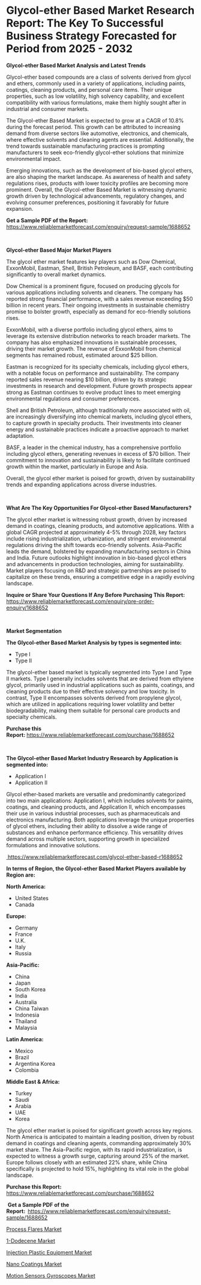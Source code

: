 <p><h1>Glycol-ether Based Market Research Report: The Key To Successful Business Strategy Forecasted for Period from 2025 - 2032</h1></p><p><strong>Glycol-ether Based Market Analysis and Latest Trends</strong></p>
<p><p>Glycol-ether based compounds are a class of solvents derived from glycol and ethers, commonly used in a variety of applications, including paints, coatings, cleaning products, and personal care items. Their unique properties, such as low volatility, high solvency capability, and excellent compatibility with various formulations, make them highly sought after in industrial and consumer markets.</p><p>The Glycol-ether Based Market is expected to grow at a CAGR of 10.8% during the forecast period. This growth can be attributed to increasing demand from diverse sectors like automotive, electronics, and chemicals, where effective solvents and cleaning agents are essential. Additionally, the trend towards sustainable manufacturing practices is prompting manufacturers to seek eco-friendly glycol-ether solutions that minimize environmental impact.</p><p>Emerging innovations, such as the development of bio-based glycol ethers, are also shaping the market landscape. As awareness of health and safety regulations rises, products with lower toxicity profiles are becoming more prominent. Overall, the Glycol-ether Based Market is witnessing dynamic growth driven by technological advancements, regulatory changes, and evolving consumer preferences, positioning it favorably for future expansion.</p></p>
<p><strong>Get a Sample PDF of the Report:&nbsp;</strong> <a href="https://www.reliablemarketforecast.com/enquiry/request-sample/1688652?utm_campaign=1903&utm_medium=2&utm_source=Github&utm_content=ia&utm_term=06012025&utm_id=glycol-ether-based">https://www.reliablemarketforecast.com/enquiry/request-sample/1688652</a></p>
<p>&nbsp;</p>
<p><strong>Glycol-ether Based Major Market Players</strong></p>
<p><p>The glycol ether market features key players such as Dow Chemical, ExxonMobil, Eastman, Shell, British Petroleum, and BASF, each contributing significantly to overall market dynamics. </p><p>Dow Chemical is a prominent figure, focused on producing glycols for various applications including solvents and cleaners. The company has reported strong financial performance, with a sales revenue exceeding $50 billion in recent years. Their ongoing investments in sustainable chemistry promise to bolster growth, especially as demand for eco-friendly solutions rises.</p><p>ExxonMobil, with a diverse portfolio including glycol ethers, aims to leverage its extensive distribution networks to reach broader markets. The company has also emphasized innovations in sustainable processes, driving their market growth. The revenue of ExxonMobil from chemical segments has remained robust, estimated around $25 billion.</p><p>Eastman is recognized for its specialty chemicals, including glycol ethers, with a notable focus on performance and sustainability. The company reported sales revenue nearing $10 billion, driven by its strategic investments in research and development. Future growth prospects appear strong as Eastman continues to evolve product lines to meet emerging environmental regulations and consumer preferences.</p><p>Shell and British Petroleum, although traditionally more associated with oil, are increasingly diversifying into chemical markets, including glycol ethers, to capture growth in specialty products. Their investments into cleaner energy and sustainable practices indicate a proactive approach to market adaptation.</p><p>BASF, a leader in the chemical industry, has a comprehensive portfolio including glycol ethers, generating revenues in excess of $70 billion. Their commitment to innovation and sustainability is likely to facilitate continued growth within the market, particularly in Europe and Asia.</p><p>Overall, the glycol ether market is poised for growth, driven by sustainability trends and expanding applications across diverse industries.</p></p>
<p>&nbsp;</p>
<p><strong>What Are The Key Opportunities For Glycol-ether Based Manufacturers?</strong></p>
<p><p>The glycol ether market is witnessing robust growth, driven by increased demand in coatings, cleaning products, and automotive applications. With a global CAGR projected at approximately 4-5% through 2028, key factors include rising industrialization, urbanization, and stringent environmental regulations driving the shift towards eco-friendly solvents. Asia-Pacific leads the demand, bolstered by expanding manufacturing sectors in China and India. Future outlooks highlight innovation in bio-based glycol ethers and advancements in production technologies, aiming for sustainability. Market players focusing on R&D and strategic partnerships are poised to capitalize on these trends, ensuring a competitive edge in a rapidly evolving landscape.</p></p>
<p><strong>Inquire or Share Your Questions If Any Before Purchasing This Report:</strong> <a href="https://www.reliablemarketforecast.com/enquiry/pre-order-enquiry/1688652?utm_campaign=1903&utm_medium=2&utm_source=Github&utm_content=ia&utm_term=06012025&utm_id=glycol-ether-based">https://www.reliablemarketforecast.com/enquiry/pre-order-enquiry/1688652</a></p>
<p>&nbsp;</p>
<p><strong>Market Segmentation</strong></p>
<p><strong>The Glycol-ether Based Market Analysis by types is segmented into:</strong></p>
<p><ul><li>Type I</li><li>Type II</li></ul></p>
<p><p>The glycol-ether based market is typically segmented into Type I and Type II markets. Type I generally includes solvents that are derived from ethylene glycol, primarily used in industrial applications such as paints, coatings, and cleaning products due to their effective solvency and low toxicity. In contrast, Type II encompasses solvents derived from propylene glycol, which are utilized in applications requiring lower volatility and better biodegradability, making them suitable for personal care products and specialty chemicals.</p></p>
<p><strong>Purchase this Report:&nbsp;</strong><a href="https://www.reliablemarketforecast.com/purchase/1688652?utm_campaign=1903&utm_medium=2&utm_source=Github&utm_content=ia&utm_term=06012025&utm_id=glycol-ether-based">https://www.reliablemarketforecast.com/purchase/1688652</a></p>
<p>&nbsp;</p>
<p><strong>The Glycol-ether Based Market Industry Research by Application is segmented into:</strong></p>
<p><ul><li>Application I</li><li>Application II</li></ul></p>
<p><p>Glycol ether-based markets are versatile and predominantly categorized into two main applications: Application I, which includes solvents for paints, coatings, and cleaning products, and Application II, which encompasses their use in various industrial processes, such as pharmaceuticals and electronics manufacturing. Both applications leverage the unique properties of glycol ethers, including their ability to dissolve a wide range of substances and enhance performance efficiency. This versatility drives demand across multiple sectors, supporting growth in specialized formulations and innovative solutions.</p></p>
<p><a href="https://www.reliablemarketforecast.com/glycol-ether-based-r1688652?utm_campaign=1903&utm_medium=2&utm_source=Github&utm_content=ia&utm_term=06012025&utm_id=glycol-ether-based">&nbsp;https://www.reliablemarketforecast.com/glycol-ether-based-r1688652</a></p>
<p><strong>In terms of Region, the Glycol-ether Based Market Players available by Region are:</strong></p>
<p>
    <p> <strong> North America: </strong>
        <ul>
            <li>United States</li>
            <li>Canada</li>
        </ul>
        </p> 
    <p> <strong> Europe: </strong>
        <ul>
            <li>Germany</li>
            <li>France</li>
            <li>U.K.</li>
            <li>Italy</li>
            <li>Russia</li>
        </ul>
        </p> 
    <p> <strong> Asia-Pacific: </strong>
        <ul>
            <li>China</li>
            <li>Japan</li>
            <li>South Korea</li>
            <li>India</li>
            <li>Australia</li>
            <li>China Taiwan</li>
            <li>Indonesia</li>
            <li>Thailand</li>
            <li>Malaysia</li>
        </ul>
        </p> 
    <p> <strong> Latin America: </strong>
        <ul>
            <li>Mexico</li>
            <li>Brazil</li>
            <li>Argentina Korea</li>
            <li>Colombia</li>
        </ul>
        </p> 
    <p> <strong> Middle East & Africa: </strong>
        <ul>
            <li>Turkey</li>
            <li>Saudi</li>
            <li>Arabia</li>
            <li>UAE</li>
            <li>Korea</li>
        </ul>
    </p>
    </p>
<p><p>The glycol ether market is poised for significant growth across key regions. North America is anticipated to maintain a leading position, driven by robust demand in coatings and cleaning agents, commanding approximately 30% market share. The Asia-Pacific region, with its rapid industrialization, is expected to witness a growth surge, capturing around 25% of the market. Europe follows closely with an estimated 22% share, while China specifically is projected to hold 15%, highlighting its vital role in the global landscape.</p></p>
<p><strong>Purchase this Report: </strong><a href="https://www.reliablemarketforecast.com/purchase/1688652?utm_campaign=1903&utm_medium=2&utm_source=Github&utm_content=ia&utm_term=06012025&utm_id=glycol-ether-based">https://www.reliablemarketforecast.com/purchase/1688652</a></p>
<p>&nbsp;<strong>Get a Sample PDF of the Report:&nbsp;&nbsp;</strong><a href="https://www.reliablemarketforecast.com/enquiry/request-sample/1688652?utm_campaign=1903&utm_medium=2&utm_source=Github&utm_content=ia&utm_term=06012025&utm_id=glycol-ether-based">https://www.reliablemarketforecast.com/enquiry/request-sample/1688652</a></p>
<p><strong></strong></p>
<p><p><a href="https://www.linkedin.com/pulse/market-demand-revenue-process-flares-10-cagr-from-2025-fceif?utm_campaign=1903&utm_medium=2&utm_source=Github&utm_content=ia&utm_term=06012025&utm_id=glycol-ether-based">Process Flares Market</a></p><p><a href="https://www.linkedin.com/pulse/1-dodecene-market-report-analyzing-size-key-drivers-projected-tm45c?utm_campaign=1903&utm_medium=2&utm_source=Github&utm_content=ia&utm_term=06012025&utm_id=glycol-ether-based">1-Dodecene Market</a></p><p><a href="https://www.linkedin.com/pulse/injection-plastic-equipment-market-size-estimated-cagr-q4gof?utm_campaign=1903&utm_medium=2&utm_source=Github&utm_content=ia&utm_term=06012025&utm_id=glycol-ether-based">Injection Plastic Equipment Market</a></p><p><a href="https://www.linkedin.com/pulse/nano-coatings-market-expansion-from-2025-2032-growth-trends-v6z3f?utm_campaign=1903&utm_medium=2&utm_source=Github&utm_content=ia&utm_term=06012025&utm_id=glycol-ether-based">Nano Coatings Market</a></p><p><a href="https://www.linkedin.com/pulse/revenue-forecast-motion-sensors-gyroscopes-market-projected-n7y1f?utm_campaign=1903&utm_medium=2&utm_source=Github&utm_content=ia&utm_term=06012025&utm_id=glycol-ether-based">Motion Sensors Gyroscopes Market</a></p></p>